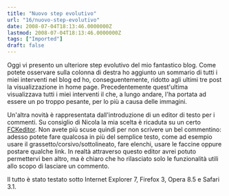 ```yaml
---
title: "Nuovo step evolutivo"
url: "16/nuovo-step-evolutivo"
date: 2008-07-04T18:13:46.0000000Z
lastmod: 2008-07-04T18:13:46.0000000Z
tags: ["Imported"]
draft: false
---
```

<p>Oggi vi presento un ulteriore step evolutivo del mio fantastico blog. Come potete osservare sulla colonna di destra ho aggiunto un sommario di tutti i miei interventi nel blog ed ho, conseguentemente, ridotto agli ultimi tre post la visualizzazione in home page. Precedentemente quest'ultima visualizzava tutti i miei interventi il che, a lungo andare, l'ha portata ad essere un po troppo pesante, per lo più a causa delle immagini.</p>
<p>Un'altra novità è rappresentata dall'introduzione di un editor di testo per i commenti. Su consiglio di Nicola la mia scelta è ricaduta su un certo <a href="http://www.fckeditor.net">FCKeditor</a>. Non avete più scuse quindi per non scrivere un bel commentino: adesso potete fare qualcosa in più del semplice testo, come ad esempio usare il grassetto/corsivo/sottolineato, fare elenchi, usare le faccine oppure postare qualche link. In realtà attraverso questo editor avrei potuto permettervi ben altro, ma è chiaro che ho rilasciato solo le funzionalità utili allo scopo di lasciare un commento.</p>
<p>Il tutto è stato testato sotto Internet Explorer 7, Firefox 3, Opera 8.5 e Safari 3.1.</p>